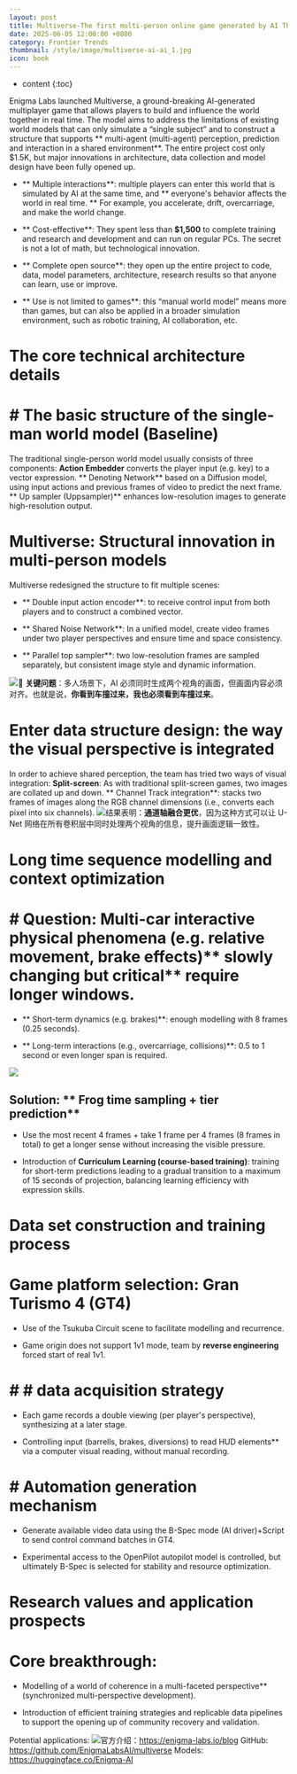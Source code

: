 ```yaml
---
layout: post
title: Multiverse-The first multi-person online game generated by AI The behavior of players affects the AI simulation world in real time
date: 2025-06-05 12:00:00 +0800
category: Frontier Trends
thumbnail: /style/image/multiverse-ai-ai_1.jpg
icon: book
---
```

* content
{:toc}

Enigma Labs launched Multiverse, a ground-breaking AI-generated multiplayer game that allows players to build and influence the world together in real time.
The model aims to address the limitations of existing world models that can only simulate a “single subject” and to construct a structure that supports ** multi-agent (multi-agent) perception, prediction and interaction in a shared environment**.
The entire project cost only $1.5K, but major innovations in architecture, data collection and model design have been fully opened up.

- ** Multiple interactions**: multiple players can enter this world that is simulated by AI at the same time, and ** everyone's behavior affects the world in real time. ** For example, you accelerate, drift, overcarriage, and make the world change.

- ** Cost-effective**: They spent less than **$1,500** to complete training and research and development and can run on regular PCs. The secret is not a lot of math, but technological innovation.

- ** Complete open source**: they open up the entire project to code, data, model parameters, architecture, research results so that anyone can learn, use or improve.

- ** Use is not limited to games**: this “manual world model” means more than games, but can also be applied in a broader simulation environment, such as robotic training, AI collaboration, etc.


# The core technical architecture details

# # The basic structure of the single-man world model (Baseline)
The traditional single-person world model usually consists of three components:
**Action Embedder** converts the player input (e.g. key) to a vector expression.
** Denoting Network** based on a Diffusion model, using input actions and previous frames of video to predict the next frame.
** Up sampler (Uppsampler)** enhances low-resolution images to generate high-resolution output.

# Multiverse: Structural innovation in multi-person models
Multiverse redesigned the structure to fit multiple scenes:

- ** Double input action encoder**: to receive control input from both players and to construct a combined vector.

- ** Shared Noise Network**: In a unified model, create video frames under two player perspectives and ensure time and space consistency.

- ** Parallel top sampler**: two low-resolution frames are sampled separately, but consistent image style and dynamic information.

![](https://assets-v2.circle.so/80znrdzd1n63gccprglqjzf18nku)📌 **关键问题**：多人场景下，AI 必须同时生成两个视角的画面，但画面内容必须对齐。也就是说，**你看到车撞过来，我也必须看到车撞过来**。

#  Enter data structure design: the way the visual perspective is integrated
In order to achieve shared perception, the team has tried two ways of visual integration:
**Split-screen**: As with traditional split-screen games, two images are collated up and down.
** Channel Track integration**: stacks two frames of images along the RGB channel dimensions (i.e., converts each pixel into six channels).
![](https://assets-v2.circle.so/o8n0dy5soppsqijflf8mxg84uj9p)结果表明：**通道轴融合更优**，因为这种方式可以让 U-Net 网络在所有卷积层中同时处理两个视角的信息，提升画面逻辑一致性。

#  Long time sequence modelling and context optimization

# # Question: Multi-car interactive physical phenomena (e.g. relative movement, brake effects)** slowly changing but critical** require longer windows.

- ** Short-term dynamics (e.g. brakes)**: enough modelling with 8 frames (0.25 seconds).

- ** Long-term interactions (e.g., overcarriage, collisions)**: 0.5 to 1 second or even longer span is required.

![](https://assets-v2.circle.so/9x06ka6sn2e7wfb92qows1179jj2)
## Solution: ** Frog time sampling + tier prediction**

- Use the most recent 4 frames + take 1 frame per 4 frames (8 frames in total) to get a longer sense without increasing the visible pressure.

- Introduction of **Curriculum Learning (course-based training)**: training for short-term predictions leading to a gradual transition to a maximum of 15 seconds of projection, balancing learning efficiency with expression skills.

#  Data set construction and training process

# Game platform selection: Gran Turismo 4 (GT4)

- Use of the Tsukuba Circuit scene to facilitate modelling and recurrence.

- Game origin does not support 1v1 mode, team by **reverse engineering** forced start of real 1v1.

# # # data acquisition strategy

- Each game records a double viewing (per player's perspective), synthesizing at a later stage.

- Controlling input (barrells, brakes, diversions) to read HUD elements** via a computer visual reading, without manual recording.

# # Automation generation mechanism

- Generate available video data using the B-Spec mode (AI driver)+Script to send control command  batches in GT4.

- Experimental access to the OpenPilot autopilot model is controlled, but ultimately B-Spec is selected for stability and resource optimization.

# Research values and application prospects

# Core breakthrough:

- Modelling of a world of coherence in a multi-faceted perspective** (synchronized multi-perspective development).

- Introduction of efficient training strategies and replicable data pipelines to support the opening up of community recovery and validation.

Potential applications:
![](https://assets-v2.circle.so/rolivejo1gd7ku1747rkbzxfwfbh)官方介绍：https://enigma-labs.io/blog 
GitHub: https://github.com/EnigmaLabsAI/multiverse
Models: https://huggingface.co/Enigma-AI
